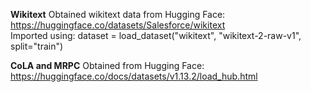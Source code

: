 **Wikitext**
Obtained wikitext data from Hugging Face: https://huggingface.co/datasets/Salesforce/wikitext  
Imported using: dataset = load_dataset("wikitext", "wikitext-2-raw-v1", split="train")

**CoLA and MRPC**
Obtained from Hugging Face: https://huggingface.co/docs/datasets/v1.13.2/load_hub.html

